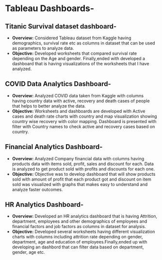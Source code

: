 # Tableau Dashboards-

## Titanic Survival dataset dashboard-

- **Overview:** Considered Tableau dataset from Kaggle having demographics, survival rate etc as columns in dataset that can be used as parameters to analyze data.
- **Objective:** Developed worksheets that compared survival rate depending on the Age and gender. Finally,ended with developed a dashboard that is having visualizations of the worksheets that I have analyzed.

## COVID Data Analytics Dashboard-

- **Overview:** Analyzed COVID data taken from Kaggle with columns having country data with active, recovery and death cases of people that helps to better analyze the data.
- **Objective:** Worksheets and dashboards are developed with Active cases and death rate charts with country and map visualization showing country wise recovery with color mapping. Dashboard is presented with filter with Country names to check active and recovery cases based on country.

## Financial Analytics Dashboard-

- **Overview:** Analyzed Company financial data with columns having products data with items sold, profit, sales and discount for each. Data is analyzed to get product sold with profits and discounts for each one.
- **Objective:** Objective was to develop dashboard that will show products sold with amount of profit that each product got and discount on item sold was visualized with graphs that makes easy to understand and analyze faster outcomes.

## HR Analytics Dashboard-

- **Overview:** Developed an HR analytics dashboard that is having Attrition, department, employees and other demographics of employees and financial factors and job factors as columns in dataset for analysis.
- **Objective:** Developed several worksheets having different visualization charts with columns including attrition rate depending on gender, department, age and education of employees.Finally,ended up
with developing an dashbord that can filter data based on department, gender, age etc.

